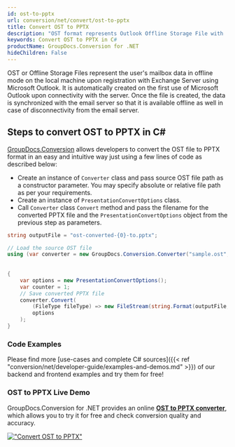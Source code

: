 ```yaml
---
id: ost-to-pptx
url: conversion/net/convert/ost-to-pptx
title: Convert OST to PPTX
description: "OST format represents Outlook Offline Storage File with .ost extension. Learn how to convert OST to PPTX file programmatically in C# language using GroupDocs.Conversion for .NET library."
keywords: Convert OST to PPTX in C#
productName: GroupDocs.Conversion for .NET
hideChildren: False
---
```


OST or Offline Storage Files represent the user's mailbox data in offline mode on the local machine upon registration with Exchange Server using Microsoft Outlook. It is automatically created on the first use of Microsoft Outlook upon connectivity with the server. Once the file is created, the data is synchronized with the email server so that it is available offline as well in case of disconnectivity from the email server.

## Steps to convert OST to PPTX in C#

[GroupDocs.Conversion](https://products.groupdocs.com/conversion/net) allows developers to convert the OST file to PPTX format in an easy and intuitive way just using a few lines of code as described below:

* Create an instance of `Converter` class and pass source OST file path as a constructor parameter. You may specify absolute or relative file path as per your requirements. 
* Create an instance of `PresentationConvertOptions` class.
* Call `Converter` class `Convert` method and pass the filename for the converted PPTX file and the `PresentationConvertOptions` object from the previous step as parameters.

```csharp
string outputFile = "ost-converted-{0}-to.pptx";

// Load the source OST file
using (var converter = new GroupDocs.Conversion.Converter("sample.ost", fileType => fileType == PersonalStorageFileType.Ost
                                                                                                    ? new PersonalStorageLoadOptions()
                                                                                                    : null))
{
    var options = new PresentationConvertOptions();
	var counter = 1;
    // Save converted PPTX file
    converter.Convert(
		(FileType fileType) => new FileStream(string.Format(outputFile, counter++), FileMode.Create),
        options
    );            
}
```

### Code Examples

Please find more [use-cases and complete C# sources]({{< ref "conversion/net/developer-guide/examples-and-demos.md" >}}) of our backend and frontend examples and try them for free!

### OST to PPTX Live Demo

GroupDocs.Conversion for .NET provides an online [**OST to PPTX converter**](https://products.groupdocs.app/conversion/ost-to-pptx), which allows you to try it for free and check conversion quality and accuracy.

[!["Convert OST to PPTX"](conversion/net/images/convert-to-pptx/convert-ost-to-pptx.png)](https://products.groupdocs.app/conversion/ost-to-pptx)